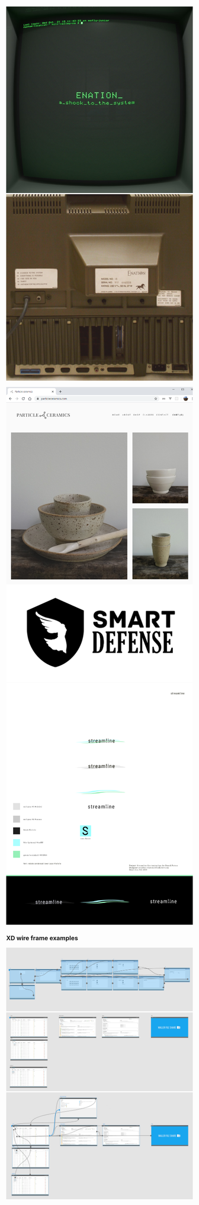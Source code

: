 ![](examples_of_work/ab67616d0000b2731ce3147b2c1f189310c1f686.jpg)
![](examples_of_work/ENATION%20Shock%20EP%20Reverse-hi-res-final.jpeg)


![](examples_of_work/particle%20ceramics%20website.png)
![](examples_of_work/smartdefense_transparent.png)
![](examples_of_work/steamline%20v3.png)

### XD wire frame examples
![](examples_of_work/km%20wire.png)
![](examples_of_work/streamline%20wire.png)
![](examples_of_work/streamline-%20lines.png)


